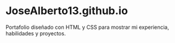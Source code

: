 # JoseAlberto13.github.io
Portafolio diseñado con HTML y CSS para mostrar mi experiencia, habilidades y proyectos.
